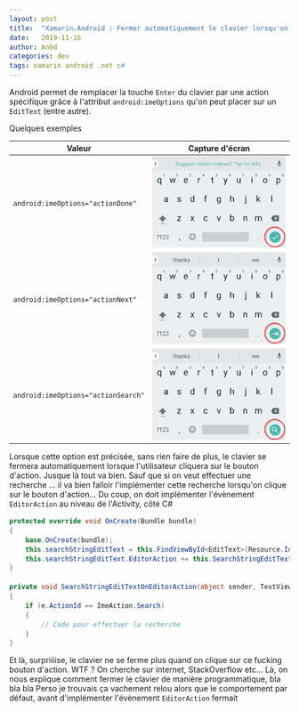```yaml
---
layout: post
title:  "Xamarin.Android : Fermer automatiquement le clavier lorsqu'on implémente l'évènement EditorAction"
date:   2019-11-16
author: An0d
categories: dev
tags: xamarin android .net c#
---
```

Android permet de remplacer la touche `Enter` du clavier par une action spécifique grâce à l'attribut `android:imeOptions` qu'on peut placer sur un `EditText` (entre autre).

Quelques exemples

|Valeur|Capture d'écran|
|------|---------------|
|`android:imeOptions="actionDone"`|![actionDone](/assets/android/imeOptions/action-done.png)|
|`android:imeOptions="actionNext"`|![actionNext](/assets/android/imeOptions/action-next.png)|
|`android:imeOptions="actionSearch"`|![actionSearch](/assets/android/imeOptions/action-search.png)|

Lorsque cette option est précisée, sans rien faire de plus, le clavier se fermera automatiquement lorsque l'utilisateur cliquera sur le bouton d'action. Jusque là tout va bien.
Sauf que si on veut effectuer une recherche ... il va bien falloir l'implémenter cette recherche lorsqu'on clique sur le bouton d'action...
Du coup, on doit implémenter l'évènement `EditorAction` au niveau de l'Activity, côté C#

```cs
protected override void OnCreate(Bundle bundle)
{
    base.OnCreate(bundle);
    this.searchStringEditText = this.FindViewById<EditText>(Resource.Id.et_searchString);
    this.searchStringEditText.EditorAction += this.SearchStringEditTextOnEditorAction;
}

private void SearchStringEditTextOnEditorAction(object sender, TextView.EditorActionEventArgs e)
{
    if (e.ActionId == ImeAction.Search)
    {
        // Code pour effectuer la recherche
    }
}
```

Et là, surpriiiise, le clavier ne se ferme plus quand on clique sur ce fucking bouton d'action. WTF ?
On cherche sur internet, StackOverflow etc... Là, on nous explique comment fermer le clavier de manière programmatique, bla bla bla
Perso je trouvais ça vachement relou alors que le comportement par défaut, avant d'implémenter l'évènement `EditorAction` fermait 